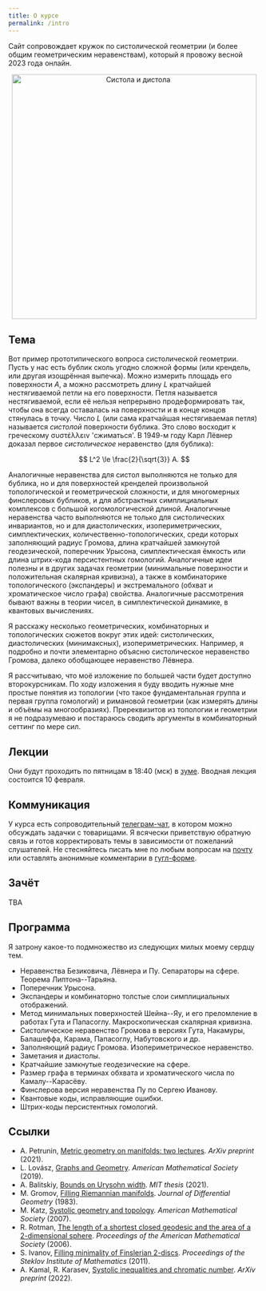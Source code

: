 ```yaml
---
title: О курсе
permalink: /intro
---
```


Сайт сопровождает кружок по систолической геометрии (и более общим геометрическим неравенствам), который я провожу весной 2023 года онлайн.

<p align="center">
<img src="{{site.baseurl}}/images/amanha.jpg" alt="Систола и дистола" title="Фото: А. Балицкий" width="490">
</p>

## Тема

Вот пример прототипического вопроса систолической геометрии. Пусть у нас есть бублик сколь угодно сложной формы (или крендель, или другая изощрённая выпечка). Можно измерить площадь его поверхности $A$, а можно рассмотреть длину $L$ кратчайшей нестягиваемой петли на его поверхности. Петля называется нестягиваемой, если её нельзя непрерывно продеформировать так, чтобы она всегда оставалась на поверхности и в конце концов стянулась в точку. Число $L$ (или сама кратчайшая нестягиваемая петля) называется _систолой_ поверхности бублика. Это слово восходит к греческому συστέλλειν 'сжиматься'. В 1949-м году Карл Лёвнер доказал первое _систолическое_ неравенство (для бублика): 

>
$$
L^2 \le \frac{2}{\sqrt{3}} A. 
$$

Аналогичные неравенства для систол выполняются не только для бублика, но и для поверхностей кренделей произвольной топологической и геометрической сложности, и для многомерных финслеровых бубликов, и для абстрактных симплициальных комплексов с большой когомологической длиной. Аналогичные неравенства часто выполняются не только для систолических инвариантов, но и для диастолических, изопериметрических, симплектических, количественно-топологических, среди которых заполняющий радиус Громова, длина кратчайшей замкнутой геодезической, поперечник Урысона, симплектическая ёмкость или длина штрих-кода персистентных гомологий. Аналогичные идеи полезны и в других задачах геометрии (минимальные поверхности и положительная скалярная кривизна), а также в комбинаторике топологического (экспандеры) и экстремального (обхват и хроматическое число графа) свойства. Аналогичные рассмотрения бывают важны в теории чисел, в симплектической динамике, в квантовых вычислениях.

Я расскажу несколько геометрических, комбинаторных и топологических сюжетов вокруг этих идей: систолических, диастолических (минимаксных), изопериметрических.
Например, я подробно и почти элементарно объясню систолическое неравенство Громова, далеко обобщающее неравенство Лёвнера.

Я рассчитываю, что моё изложение по большей части будет доступно второкурсникам. По ходу изложения я буду вводить нужные мне простые понятия из топологии (что такое фундаментальная группа и первая группа гомологий) и римановой геометрии (как измерять длины и объёмы на многообразиях). Пререквизитов из топологии и геометрии я не подразумеваю и постараюсь сводить аргументы в комбинаторный сеттинг по мере сил.

## Лекции
Они будут проходить по пятницам в 18:40 (мск) в [зуме](https://us06web.zoom.us/j/89148032937?pwd=aUNkNmd1eHUxTzd4a24wQ1VyUmVxQT09). Вводная лекция состоится 10 февраля. 

## Коммуникация
У курса есть сопроводительный [телеграм-чат](https://t.me/+55wKFd6oqJ1iOTBi), в котором можно обсуждать задачки с товарищами. Я всячески приветствую обратную связь и готов корректировать темы в зависимости от пожеланий слушателей. Не стесняйтесь писать мне по любым вопросам на [почту](mailto:aleksei.balitskii@phystech.edu) или оставлять анонимные комментарии в [гугл-форме](https://forms.gle/JcWcTzrAeCxauHw1A). 

## Зачёт

TBA

<!-- Желающие могут получить (дифференцированный) зачёт по курсу. Для этого нужно присылать мне на почту (в любом виде) решения задач, которые будут публиковаться параллельно с лекциями. Для оценки 'отл 10' будет достаточно решить около половины из них. Официально в зачётку будет проставляться зачёт под зонтичным названием "Избранные вопросы алгебры и теории чисел". -->

## Программа

Я затрону какое-то подмножество из следующих милых моему сердцу тем.

+ Неравенства Безиковича, Лёвнера и Пу. Сепараторы на сфере. Теорема Липтона--Тарьяна.
+ Поперечник Урысона.
+ Экспандеры и комбинаторно толстые слои симплициальных отображений.
+ Метод минимальных поверхностей Шейна--Яу, и его преломление в работах Гута и Папасоглу. Макроскопическая скалярная кривизна.
+ Систолическое неравенство Громова в версиях Гута, Накамуры, Балашеффа, Карама, Папасоглу, Набутовского и др.
+ Заполняющий радиус Громова. Изопериметрическое неравенство.
+ Заметания и диастолы.
+ Кратчайшие замкнутые геодезические на сфере.
+ Размер графа в терминах обхвата и хроматического числа по Камалу--Карасёву.
+ Финслерова версия неравенства Пу по Сергею Иванову.
+ Квантовые коды, исправляющие ошибки.
+ Штрих-коды персистентных гомологий.

## Ссылки
+ A. Petrunin, [Metric geometry on manifolds: two lectures](https://arxiv.org/abs/2010.10040). _ArXiv preprint_ (2021).
+ L. Lovász, [Graphs and Geometry](http://web.cs.elte.hu/~lovasz/bookxx/geomgraphbook/geombook2019.01.11.pdf). _American Mathematical Society_ (2019).
+ A. Balitskiy, [Bounds on Urysohn width](https://dspace.mit.edu/handle/1721.1/139312). _MIT thesis_ (2021).
+ M. Gromov, [Filling Riemannian manifolds](https://www.ihes.fr/~gromov/metricinvariants/118/). _Journal of Differential Geometry_ (1983).
+ M. Katz, [Systolic geometry and topology](https://bookstore.ams.org/view?ProductCode=SURV/137). _American Mathematical Society_ (2007).
+ R. Rotman, [The length of a shortest closed geodesic and the area of a 2-dimensional sphere](https://www.ams.org/journals/proc/2006-134-10/S0002-9939-06-08297-9/). _Proceedings of the American Mathematical Society_ (2006).
+ S. Ivanov, [Filling minimality of Finslerian 2-discs](https://link.springer.com/article/10.1134/S0081543811040079). _Proceedings of the Steklov Institute of Mathematics_ (2011). 
+ A. Kamal, R. Karasev, [Systolic inequalities and chromatic number](https://arxiv.org/abs/2210.17090). _ArXiv preprint_ (2022).
